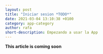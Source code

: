 ```yaml
---
layout: post
title: "Iniciar sesion *TODO*"
date: 2021-03-04 13:10:38 +0100
category: app-category
author: rafa
short-description: Empezando a usar la App
---
```


**This article is coming soon**
